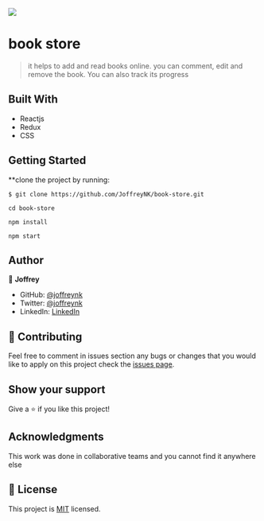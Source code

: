 ![](https://img.shields.io/badge/Microverse-blueviolet)

# book store

> it helps to add and read books online. you can comment, edit and remove the book. You can also track its progress

## Built With

- Reactjs
- Redux
- CSS



## Getting Started

**clone the project by running:

```
$ git clone https://github.com/JoffreyNK/book-store.git

cd book-store

npm install

npm start
```


## Author

👤 **Joffrey**

- GitHub: [@joffreynk](https://github.com/JoffreyNK)
- Twitter: [@joffreynk](https://twitter.com/joffreynk)
- LinkedIn: [LinkedIn](https://www.linkedin.com/in/joffrey-nkeshimana-15b8aa1b3/)


## 🤝 Contributing

Feel free to comment in issues section any bugs or changes that you would like to apply on this project
check the [issues page](../../issues/).

## Show your support

Give a ⭐️ if you like this project!

## Acknowledgments

This work was done in collaborative teams  and you cannot find it anywhere else

## 📝 License

This project is [MIT](./MIT.md) licensed.